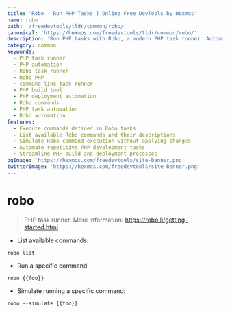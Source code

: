 ```yaml
---
title: 'Robo - Run PHP Tasks | Online Free DevTools by Hexmos'
name: robo
path: '/freedevtools/tldr/common/robo/'
canonical: 'https://hexmos.com/freedevtools/tldr/common/robo/'
description: 'Run PHP tasks with Robo, a modern PHP task runner. Automate deployments, code generation, and testing with this powerful CLI tool. Free online tool, no registration required.'
category: common
keywords:
  - PHP task runner
  - PHP automation
  - Robo task runner
  - Robo PHP
  - command-line task runner
  - PHP build tool
  - PHP deployment automation
  - Robo commands
  - PHP task automation
  - Robo automation
features:
  - Execute commands defined in Robo tasks
  - List available Robo commands and their descriptions
  - Simulate Robo command execution without applying changes
  - Automate repetitive PHP development tasks
  - Streamline PHP build and deployment processes
ogImage: 'https://hexmos.com/freedevtools/site-banner.png'
twitterImage: 'https://hexmos.com/freedevtools/site-banner.png'
---
```


# robo

> PHP task runner.
> More information: <https://robo.li/getting-started.html>.

- List available commands:

`robo list`

- Run a specific command:

`robo {{foo}}`

- Simulate running a specific command:

`robo --simulate {{foo}}`
